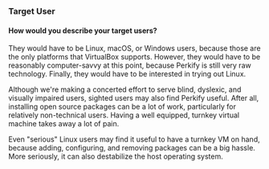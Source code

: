 ### Target User

#### How would you describe your target users?

They would have to be Linux, macOS, or Windows users,
because those are the only platforms that VirtualBox supports.
However, they would have to be reasonably computer-savvy at this point,
because Perkify is still very raw technology.
Finally, they would have to be interested in trying out Linux.

Although we're making a concerted effort to serve blind, dyslexic,
and visually impaired users, sighted users may also find Perkify useful.
After all, installing open source packages can be a lot of work,
particularly for relatively non-technical users.
Having a well equipped, turnkey virtual machine takes away a lot of pain.

Even "serious" Linux users may find it useful to have a turnkey VM on hand,
because adding, configuring, and removing packages can be a big hassle.
More seriously, it can also destabilize the host operating system.
